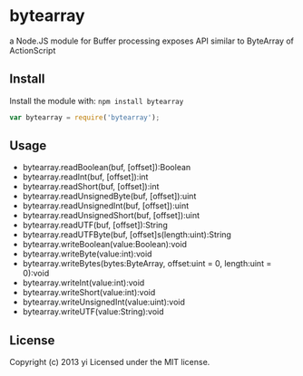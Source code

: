 # bytearray

a Node.JS module for Buffer processing exposes API similar to ByteArray of ActionScript

## Install
Install the module with: `npm install bytearray`

```javascript
var bytearray = require('bytearray');
```

## Usage
 * bytearray.readBoolean(buf, [offset]):Boolean
 * bytearray.readInt(buf, [offset]):int
 * bytearray.readShort(buf, [offset]):int
 * bytearray.readUnsignedByte(buf, [offset]):uint
 * bytearray.readUnsignedInt(buf, [offset]):uint
 * bytearray.readUnsignedShort(buf, [offset]):uint
 * bytearray.readUTF(buf, [offset]):String
 * bytearray.readUTFByte(buf, [offset]s(length:uint):String
 * bytearray.writeBoolean(value:Boolean):void
 * bytearray.writeByte(value:int):void
 * bytearray.writeBytes(bytes:ByteArray, offset:uint = 0, length:uint = 0):void
 * bytearray.writeInt(value:int):void
 * bytearray.writeShort(value:int):void
 * bytearray.writeUnsignedInt(value:uint):void
 * bytearray.writeUTF(value:String):void

## License
Copyright (c) 2013 yi
Licensed under the MIT license.
